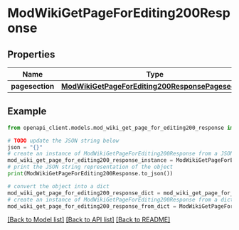 # ModWikiGetPageForEditing200Response


## Properties

Name | Type | Description | Notes
------------ | ------------- | ------------- | -------------
**pagesection** | [**ModWikiGetPageForEditing200ResponsePagesection**](ModWikiGetPageForEditing200ResponsePagesection.md) |  | 

## Example

```python
from openapi_client.models.mod_wiki_get_page_for_editing200_response import ModWikiGetPageForEditing200Response

# TODO update the JSON string below
json = "{}"
# create an instance of ModWikiGetPageForEditing200Response from a JSON string
mod_wiki_get_page_for_editing200_response_instance = ModWikiGetPageForEditing200Response.from_json(json)
# print the JSON string representation of the object
print(ModWikiGetPageForEditing200Response.to_json())

# convert the object into a dict
mod_wiki_get_page_for_editing200_response_dict = mod_wiki_get_page_for_editing200_response_instance.to_dict()
# create an instance of ModWikiGetPageForEditing200Response from a dict
mod_wiki_get_page_for_editing200_response_from_dict = ModWikiGetPageForEditing200Response.from_dict(mod_wiki_get_page_for_editing200_response_dict)
```
[[Back to Model list]](../README.md#documentation-for-models) [[Back to API list]](../README.md#documentation-for-api-endpoints) [[Back to README]](../README.md)



